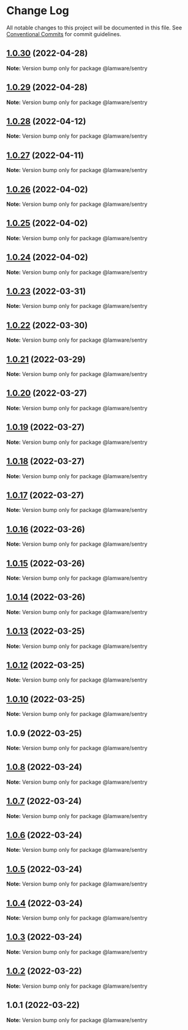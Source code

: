 # Change Log

All notable changes to this project will be documented in this file.
See [Conventional Commits](https://conventionalcommits.org) for commit guidelines.

## [1.0.30](https://github.com/evilkiwi/lamware/compare/@lamware/sentry@1.0.29...@lamware/sentry@1.0.30) (2022-04-28)

**Note:** Version bump only for package @lamware/sentry





## [1.0.29](https://github.com/evilkiwi/lamware/compare/@lamware/sentry@1.0.28...@lamware/sentry@1.0.29) (2022-04-28)

**Note:** Version bump only for package @lamware/sentry





## [1.0.28](https://github.com/evilkiwi/lamware/compare/@lamware/sentry@1.0.27...@lamware/sentry@1.0.28) (2022-04-12)

**Note:** Version bump only for package @lamware/sentry





## [1.0.27](https://github.com/evilkiwi/lamware/compare/@lamware/sentry@1.0.26...@lamware/sentry@1.0.27) (2022-04-11)

**Note:** Version bump only for package @lamware/sentry





## [1.0.26](https://github.com/evilkiwi/lamware/compare/@lamware/sentry@1.0.25...@lamware/sentry@1.0.26) (2022-04-02)

**Note:** Version bump only for package @lamware/sentry





## [1.0.25](https://github.com/evilkiwi/lamware/compare/@lamware/sentry@1.0.24...@lamware/sentry@1.0.25) (2022-04-02)

**Note:** Version bump only for package @lamware/sentry





## [1.0.24](https://github.com/evilkiwi/lamware/compare/@lamware/sentry@1.0.23...@lamware/sentry@1.0.24) (2022-04-02)

**Note:** Version bump only for package @lamware/sentry





## [1.0.23](https://github.com/evilkiwi/lamware/compare/@lamware/sentry@1.0.22...@lamware/sentry@1.0.23) (2022-03-31)

**Note:** Version bump only for package @lamware/sentry





## [1.0.22](https://github.com/evilkiwi/lamware/compare/@lamware/sentry@1.0.21...@lamware/sentry@1.0.22) (2022-03-30)

**Note:** Version bump only for package @lamware/sentry





## [1.0.21](https://github.com/evilkiwi/lamware/compare/@lamware/sentry@1.0.20...@lamware/sentry@1.0.21) (2022-03-29)

**Note:** Version bump only for package @lamware/sentry





## [1.0.20](https://github.com/evilkiwi/lamware/compare/@lamware/sentry@1.0.19...@lamware/sentry@1.0.20) (2022-03-27)

**Note:** Version bump only for package @lamware/sentry





## [1.0.19](https://github.com/evilkiwi/lamware/compare/@lamware/sentry@1.0.18...@lamware/sentry@1.0.19) (2022-03-27)

**Note:** Version bump only for package @lamware/sentry





## [1.0.18](https://github.com/evilkiwi/lamware/compare/@lamware/sentry@1.0.17...@lamware/sentry@1.0.18) (2022-03-27)

**Note:** Version bump only for package @lamware/sentry





## [1.0.17](https://github.com/evilkiwi/lamware/compare/@lamware/sentry@1.0.16...@lamware/sentry@1.0.17) (2022-03-27)

**Note:** Version bump only for package @lamware/sentry





## [1.0.16](https://github.com/evilkiwi/lamware/compare/@lamware/sentry@1.0.15...@lamware/sentry@1.0.16) (2022-03-26)

**Note:** Version bump only for package @lamware/sentry





## [1.0.15](https://github.com/evilkiwi/lamware/compare/@lamware/sentry@1.0.14...@lamware/sentry@1.0.15) (2022-03-26)

**Note:** Version bump only for package @lamware/sentry





## [1.0.14](https://github.com/evilkiwi/lamware/compare/@lamware/sentry@1.0.13...@lamware/sentry@1.0.14) (2022-03-26)

**Note:** Version bump only for package @lamware/sentry





## [1.0.13](https://github.com/evilkiwi/lamware/compare/@lamware/sentry@1.0.12...@lamware/sentry@1.0.13) (2022-03-25)

**Note:** Version bump only for package @lamware/sentry





## [1.0.12](https://github.com/evilkiwi/lamware/compare/@lamware/sentry@1.0.10...@lamware/sentry@1.0.12) (2022-03-25)

**Note:** Version bump only for package @lamware/sentry





## [1.0.10](https://github.com/evilkiwi/lamware/compare/@lamware/sentry@1.0.9...@lamware/sentry@1.0.10) (2022-03-25)

**Note:** Version bump only for package @lamware/sentry





## 1.0.9 (2022-03-25)

**Note:** Version bump only for package @lamware/sentry





## [1.0.8](https://github.com/evilkiwi/lamware/compare/@lamware/sentry@1.0.7...@lamware/sentry@1.0.8) (2022-03-24)

**Note:** Version bump only for package @lamware/sentry





## [1.0.7](https://github.com/evilkiwi/lamware/compare/@lamware/sentry@1.0.6...@lamware/sentry@1.0.7) (2022-03-24)

**Note:** Version bump only for package @lamware/sentry





## [1.0.6](https://github.com/evilkiwi/lamware/compare/@lamware/sentry@1.0.5...@lamware/sentry@1.0.6) (2022-03-24)

**Note:** Version bump only for package @lamware/sentry





## [1.0.5](https://github.com/evilkiwi/lamware/compare/@lamware/sentry@1.0.4...@lamware/sentry@1.0.5) (2022-03-24)

**Note:** Version bump only for package @lamware/sentry





## [1.0.4](https://github.com/evilkiwi/lamware/compare/@lamware/sentry@1.0.3...@lamware/sentry@1.0.4) (2022-03-24)

**Note:** Version bump only for package @lamware/sentry





## [1.0.3](https://github.com/evilkiwi/lamware/compare/@lamware/sentry@1.0.2...@lamware/sentry@1.0.3) (2022-03-24)

**Note:** Version bump only for package @lamware/sentry





## [1.0.2](https://github.com/evilkiwi/lamware/compare/@lamware/sentry@1.0.1...@lamware/sentry@1.0.2) (2022-03-22)

**Note:** Version bump only for package @lamware/sentry





## 1.0.1 (2022-03-22)

**Note:** Version bump only for package @lamware/sentry

